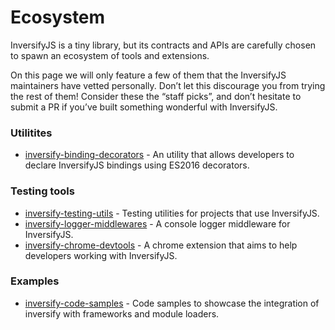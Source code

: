 # Ecosystem
InversifyJS is a tiny library, but its contracts and APIs are carefully chosen to spawn an ecosystem of tools and extensions.

On this page we will only feature a few of them that the InversifyJS maintainers have vetted personally. 
Don’t let this discourage you from trying the rest of them!
Consider these the “staff picks”, and don’t hesitate to submit a PR if you’ve built something wonderful with InversifyJS.

### Utilitites
- [inversify-binding-decorators]() - An utility that allows developers to declare InversifyJS bindings using ES2016 decorators.

### Testing tools
- [inversify-testing-utils]() - Testing utilities for projects that use InversifyJS.
- [inversify-logger-middlewares]() - A console logger middleware for InversifyJS.
- [inversify-chrome-devtools](https://github.com/inversify/inversify-chrome-devtools) - A chrome extension that aims to help developers working with InversifyJS.

### Examples
- [inversify-code-samples]() - Code samples to showcase the integration of inversify with frameworks and module loaders.
